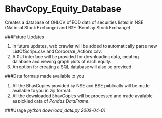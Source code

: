 # BhavCopy_Equity_Database
Creates a database of OHLCV of EOD data of securities listed in NSE (National Stock Exchange) and BSE (Bombay Stock Exchange).

###Future Updates
1. In future updates, web crawler will be added to automatically parse new ListOfScrips.csv and Corporate_Actions.csv.
2. A GUI interface will be provided for downloading data, creating database and viewing graph plots of each equity.
3. An option for creating a SQL database will also be provided.

###Data formats made available to you
1. All the BhavCopies provided by NSE and BSE publically will be made available to you in zip format.
2. All the downloaded BhavCopies will be processed and made available as pickled data of *Pandas DataFrame*.

###Usage
*python download_data.py 2009-04-01*
